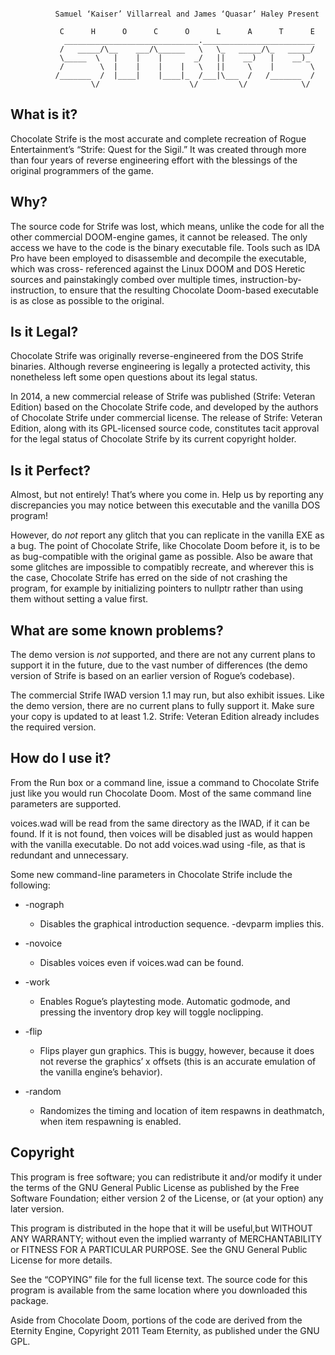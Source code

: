 ````````````````````````````````````````````````````````````````````````

          Samuel ‘Kaiser’ Villarreal and James ‘Quasar’ Haley Present

           C      H      O      C      O      L      A      T      E
            ______________________________._________________________
           /   _____/\__    ___/\______   \   \_   _____/\_   _____/
           \_____  \   |    |    |       _/   ||    __)   |    __)_
           /        \  |    |    |    |   \   ||     \    |        \
          /_______  /  |____|    |____|_  /___|\___  /   /_______  /
                  \/                    \/         \/            \/

````````````````````````````````````````````````````````````````````````

## What is it?

Chocolate Strife is the most accurate and complete recreation of Rogue
Entertainment’s “Strife: Quest for the Sigil.”  It was created through more
than four years of reverse engineering effort with the blessings of the
original programmers of the game.


## Why?

The source code for Strife was lost, which means, unlike the code for all the
other commercial DOOM-engine games, it cannot be released. The only access we
have to the code is the binary executable file. Tools such as IDA Pro have
been employed to disassemble and decompile the executable, which was cross-
referenced against the Linux DOOM and DOS Heretic sources and painstakingly
combed over multiple times, instruction-by-instruction, to ensure that the
resulting Chocolate Doom-based executable is as close as possible to the
original.


## Is it Legal?

Chocolate Strife was originally reverse-engineered from the DOS Strife
binaries. Although reverse engineering is legally a protected activity, this
nonetheless left some open questions about its legal status.

In 2014, a new commercial release of Strife was published (Strife: Veteran
Edition) based on the Chocolate Strife code, and developed by the authors of
Chocolate Strife under commercial license. The release of Strife: Veteran
Edition, along with its GPL-licensed source code, constitutes tacit approval
for the legal status of Chocolate Strife by its current copyright holder.


## Is it Perfect?

Almost, but not entirely! That’s where you come in. Help us by reporting any
discrepancies you may notice between this executable and the vanilla DOS
program!

However, do *not* report any glitch that you can replicate in the vanilla EXE
as a bug. The point of Chocolate Strife, like Chocolate Doom before it, is to
be as bug-compatible with the original game as possible. Also be aware that
some glitches are impossible to compatibly recreate, and wherever this is the
case, Chocolate Strife has erred on the side of not crashing the program,
for example by initializing pointers to nullptr rather than using them without
setting a value first.


## What are some known problems?

The demo version is *not* supported, and there are not any current plans to
support it in the future, due to the vast number of differences (the demo
version of Strife is based on an earlier version of Rogue’s
codebase).

The commercial Strife IWAD version 1.1 may run, but also exhibit issues.  Like
the demo version, there are no current plans to fully support it.  Make sure
your copy is updated to at least 1.2.  Strife: Veteran Edition already
includes the required version.


## How do I use it?

From the Run box or a command line, issue a command to Chocolate Strife just
like you would run Chocolate Doom. Most of the same command line parameters
are supported.

voices.wad will be read from the same directory as the IWAD, if it can be
found. If it is not found, then voices will be disabled just as would happen
with the vanilla executable. Do not add voices.wad using -file, as that is
redundant and unnecessary.

Some new command-line parameters in Chocolate Strife include the following:

  - -nograph
    - Disables the graphical introduction sequence. -devparm implies this.

  - -novoice
    - Disables voices even if voices.wad can be found.

  - -work
    - Enables Rogue’s playtesting mode. Automatic godmode, and pressing the
      inventory drop key will toggle noclipping.

  - -flip
    - Flips player gun graphics. This is buggy, however, because it does not
      reverse the graphics’ x offsets (this is an accurate emulation of the
      vanilla engine’s behavior).

  - -random
    - Randomizes the timing and location of item respawns in deathmatch, when
      item respawning is enabled.


## Copyright

This program is free software; you can redistribute it and/or modify it under
the terms of the GNU General Public License as published by the Free Software
Foundation; either version 2 of the License, or (at your option) any later
version.

This program is distributed in the hope that it will be useful,but WITHOUT ANY
WARRANTY; without even the implied warranty of MERCHANTABILITY or FITNESS FOR
A PARTICULAR PURPOSE.  See the GNU General Public License for more details.

See the “COPYING” file for the full license text. The source code for this
program is available from the same location where you downloaded this package.

Aside from Chocolate Doom, portions of the code are derived from the Eternity
Engine, Copyright 2011 Team Eternity, as published under the GNU GPL.
